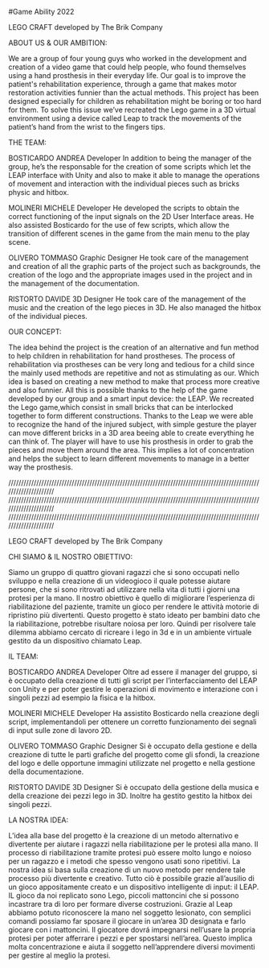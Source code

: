 #Game Ability 2022

LEGO CRAFT							developed by The Brik Company

ABOUT US & OUR AMBITION:

We are a group of four young guys who worked in the development and creation of a video game that could help people, who found themselves using a hand prosthesis in their everyday life.
Our goal is to improve the patient's rehabilitation experience, through a game that makes motor restoration activities funnier than the actual methods. This project has been designed especially for children as rehabilitation might be boring or too hard for them.
To solve this issue we’ve recreated the Lego game in a 3D virtual environment using a device called Leap to track the movements of the patient’s hand from the wrist to the fingers tips.

THE TEAM:

BOSTICARDO ANDREA	Developer
In addition to being the manager of the group, he’s the responsable for the creation of some scripts which let the LEAP interface with Unity and also to make it able to manage the operations of movement and interaction with the individual pieces such as bricks physic and hitbox.


MOLINERI MICHELE	Developer
He developed the scripts to obtain the correct functioning of the input signals on the 2D User Interface areas. He also assisted Bosticardo for the use of  few scripts, which allow the transition of different scenes in the game from the main menu to the play scene.


OLIVERO TOMMASO		Graphic Designer
He took care of the management and creation of all the graphic parts of the project such as backgrounds, the creation of the logo and the appropriate images used in the project and in the management of the documentation.


RISTORTO DAVIDE     3D Designer
He took care of the management of the music and the creation of the lego pieces in 3D. He also managed the hitbox of the individual pieces.



OUR CONCEPT:

The idea behind the project is the creation of an alternative and fun method to help children in rehabilitation for hand prostheses.
The process of rehabilitation via prostheses can be very long and tedious for a child since the mainly used methods are repetitive and not as stimulating as our. Which idea is based on creating a new method to make that process more creative and also funnier.
All this is possible thanks to the help of the game developed by our group and a smart input device: the LEAP.
We recreated the Lego game,which consist in small bricks that can be interlocked together to form different constructions. Thanks to the Leap we were able to recognize the hand of the injured subject, with simple gesture the player can move different bricks in a 3D area beeing able to create everything he can think of.
The player will have to use his prosthesis in order to grab the pieces and move them around the area. This implies a lot of concentration and helps the subject to learn different movements to manage in a better way the prosthesis. 

/////////////////////////////////////////////////////////////////////////////////////////////////////////////////////
/////////////////////////////////////////////////////////////////////////////////////////////////////////////////////
/////////////////////////////////////////////////////////////////////////////////////////////////////////////////////

LEGO CRAFT							developed by The Brik Company

CHI SIAMO & IL NOSTRO OBIETTIVO:

Siamo un gruppo di quattro giovani ragazzi che si sono occupati nello sviluppo e nella creazione di un videogioco il quale potesse aiutare persone, che si sono ritrovati ad utilizzare nella vita di tutti i giorni una protesi per la mano.
Il nostro obiettivo è quello di migliorare l’esperienza di riabilitazione del paziente, tramite un gioco per rendere le attività motorie di ripristino più divertenti. Questo progetto è stato ideato per bambini dato che la riabilitazione, potrebbe risultare noiosa per loro.
Quindi per risolvere tale dilemma abbiamo cercato di ricreare i lego in 3d e in un ambiente virtuale gestito da un dispositivo chiamato Leap.

IL TEAM:

BOSTICARDO ANDREA	Developer
Oltre ad essere il manager del gruppo, si è occupato della creazione di tutti gli script per l’interfacciamento del LEAP con Unity e per poter gestire le operazioni di movimento e interazione con i singoli pezzi ad esempio la fisica e la hitbox. 

MOLINERI MICHELE		Developer
Ha assistito Bosticardo nella creazione degli script, implementandoli per ottenere un corretto funzionamento dei segnali di input sulle zone di lavoro 2D.

OLIVERO TOMMASO		Graphic Designer
Si è occupato della gestione e della creazione di tutte le parti grafiche del progetto come gli sfondi, la creazione del logo e delle opportune immagini utilizzate nel progetto e nella gestione della documentazione.

RISTORTO DAVIDE		3D Designer
Si è occupato della gestione della musica e della creazione dei pezzi lego in 3D. Inoltre ha gestito gestito la hitbox dei singoli pezzi.




LA NOSTRA IDEA:

L’idea alla base del progetto è la creazione di un metodo alternativo e divertente per aiutare i ragazzi nella riabilitazione per le protesi alla mano.
Il processo di riabilitazione tramite protesi può essere molto lungo e noioso per un ragazzo e i metodi che spesso vengono usati sono ripetitivi. La nostra idea si basa sulla creazione di un nuovo metodo per rendere tale processo più divertente e creativo.
Tutto ciò è possibile grazie all’ausilio di un gioco appositamente creato e un dispositivo intelligente di input: il LEAP.
IL gioco da noi replicato sono Lego, piccoli mattoncini che si possono incastrare tra di loro per formare diverse costruzioni. Grazie al Leap abbiamo potuto riconoscere la mano nel soggetto lesionato, con semplici comandi possiamo far sposare il giocare in un’area 3D designata e farlo giocare con i mattoncini.
Il giocatore dovrá impegnarsi nell’usare la propria protesi per poter afferrare i pezzi e per spostarsi nell’area. Questo implica molta concentrazione e aiuta il soggetto nell’apprendere diversi movimenti per gestire al meglio la protesi.  




